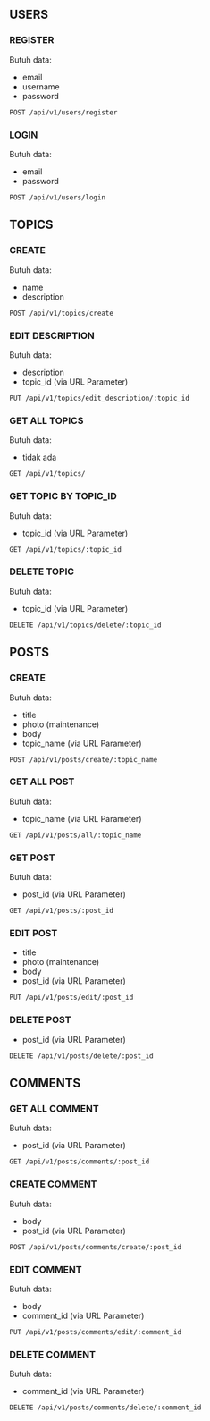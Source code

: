## USERS
### REGISTER
Butuh data:
- email
- username
- password
```
POST /api/v1/users/register
```
### LOGIN
Butuh data:
- email
- password
```
POST /api/v1/users/login
```
## TOPICS
### CREATE
Butuh data:
- name
- description
```
POST /api/v1/topics/create
```
### EDIT DESCRIPTION
Butuh data:
- description
- topic_id (via URL Parameter)
```
PUT /api/v1/topics/edit_description/:topic_id
```
### GET ALL TOPICS
Butuh data:
- tidak ada
```
GET /api/v1/topics/
```
### GET TOPIC BY TOPIC_ID
Butuh data:
- topic_id (via URL Parameter)
```
GET /api/v1/topics/:topic_id
```
### DELETE TOPIC
Butuh data:
- topic_id (via URL Parameter)
```
DELETE /api/v1/topics/delete/:topic_id
```
## POSTS
### CREATE
Butuh data:
- title
- photo (maintenance)
- body
- topic_name (via URL Parameter)
```
POST /api/v1/posts/create/:topic_name
```
### GET ALL POST
Butuh data:
- topic_name (via URL Parameter)
```
GET /api/v1/posts/all/:topic_name
```
### GET POST
Butuh data:
- post_id (via URL Parameter)
```
GET /api/v1/posts/:post_id
```
### EDIT POST
- title
- photo (maintenance)
- body
- post_id (via URL Parameter)
```
PUT /api/v1/posts/edit/:post_id
```
### DELETE POST
- post_id (via URL Parameter)
```
DELETE /api/v1/posts/delete/:post_id
```
## COMMENTS
### GET ALL COMMENT
Butuh data:
- post_id (via URL Parameter)
```
GET /api/v1/posts/comments/:post_id
```
### CREATE COMMENT
Butuh data:
- body
- post_id (via URL Parameter)
```
POST /api/v1/posts/comments/create/:post_id
```
### EDIT COMMENT
Butuh data:
- body
- comment_id (via URL Parameter)
```
PUT /api/v1/posts/comments/edit/:comment_id
```
### DELETE COMMENT
Butuh data:
- comment_id (via URL Parameter)
```
DELETE /api/v1/posts/comments/delete/:comment_id